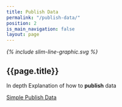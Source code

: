 ```yaml
---
title: Publish Data
permalink: "/publish-data/"
position: 2
is_main_navigation: false
layout: page
---
```


<article markdown="0" class="hero--sub">

<i class="line-graphic">{% include slim-line-graphic.svg %}</i>

<div>

<h1>{{page.title}}</h1>
<p>In depth Explanation of how to <b>publish</b> data</p>

<a class="button-primary" href="{{ site.baseurl }}{% link simple-publish.md %}">Simple Publish Data</a>


</div>
<figure>
<div style="background: url({{ site.url }}/openactive/assets/images/sideplank.jpg)center center / cover no-repeat;"></div>
</figure>

</article>